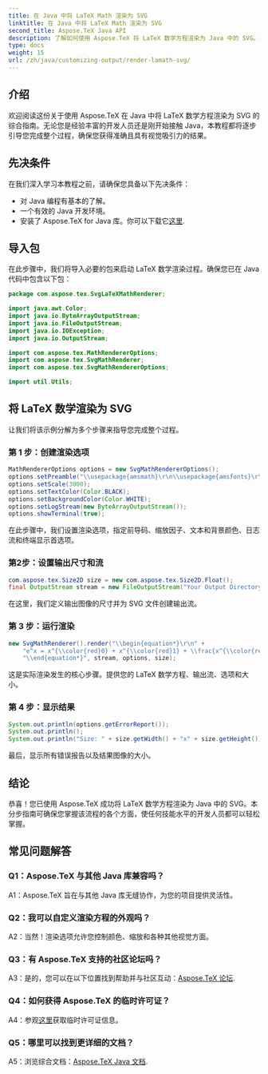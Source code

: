 ```yaml
---
title: 在 Java 中将 LaTeX Math 渲染为 SVG
linktitle: 在 Java 中将 LaTeX Math 渲染为 SVG
second_title: Aspose.TeX Java API
description: 了解如何使用 Aspose.TeX 将 LaTeX 数学方程渲染为 Java 中的 SVG。按照我们的分步指南获得准确且具有视觉吸引力的结果。
type: docs
weight: 15
url: /zh/java/customizing-output/render-lamath-svg/
---
```

## 介绍

欢迎阅读这份关于使用 Aspose.TeX 在 Java 中将 LaTeX 数学方程渲染为 SVG 的综合指南。无论您是经验丰富的开发人员还是刚开始接触 Java，本教程都将逐步引导您完成整个过程，确保您获得准确且具有视觉吸引力的结果。 

## 先决条件

在我们深入学习本教程之前，请确保您具备以下先决条件：

- 对 Java 编程有基本的了解。
- 一个有效的 Java 开发环境。
- 安装了 Aspose.TeX for Java 库。你可以下载它[这里](https://releases.aspose.com/tex/java/).

## 导入包

在此步骤中，我们将导入必要的包来启动 LaTeX 数学渲染过程。确保您已在 Java 代码中包含以下包：

```java
package com.aspose.tex.SvgLaTeXMathRenderer;

import java.awt.Color;
import java.io.ByteArrayOutputStream;
import java.io.FileOutputStream;
import java.io.IOException;
import java.io.OutputStream;

import com.aspose.tex.MathRendererOptions;
import com.aspose.tex.SvgMathRenderer;
import com.aspose.tex.SvgMathRendererOptions;

import util.Utils;
```

## 将 LaTeX 数学渲染为 SVG

让我们将该示例分解为多个步骤来指导您完成整个过程。

### 第 1 步：创建渲染选项

```java
MathRendererOptions options = new SvgMathRendererOptions();
options.setPreamble("\\usepackage{amsmath}\r\n\\usepackage{amsfonts}\r\n\\usepackage{amssymb}\r\n\\usepackage{color}");
options.setScale(3000);
options.setTextColor(Color.BLACK);
options.setBackgroundColor(Color.WHITE);
options.setLogStream(new ByteArrayOutputStream());
options.showTerminal(true);
```

在此步骤中，我们设置渲染选项，指定前导码、缩放因子、文本和背景颜色、日志流和终端显示首选项。

### 第2步：设置输出尺寸和流

```java
com.aspose.tex.Size2D size = new com.aspose.tex.Size2D.Float();
final OutputStream stream = new FileOutputStream("Your Output Directory" + "math-formula.svg");
```

在这里，我们定义输出图像的尺寸并为 SVG 文件创建输出流。

### 第 3 步：运行渲染

```java
new SvgMathRenderer().render("\\begin{equation*}\r\n" +
    "e^x = x^{\\color{red}0} + x^{\\color{red}1} + \\frac{x^{\\color{red}2}}{2} + \\frac{x^{\\color{red}3}}{6} + \\cdots = \\sum_{n\\geq 0} \\frac{x^{\\color{red}n}}{n!}\r\n" +
    "\\end{equation*}", stream, options, size);
```

这是实际渲染发生的核心步骤。提供您的 LaTeX 数学方程、输出流、选项和大小。

### 第 4 步：显示结果

```java
System.out.println(options.getErrorReport());
System.out.println();
System.out.println("Size: " + size.getWidth() + "x" + size.getHeight());
```

最后，显示所有错误报告以及结果图像的大小。

## 结论

恭喜！您已使用 Aspose.TeX 成功将 LaTeX 数学方程渲染为 Java 中的 SVG。本分步指南可确保您掌握该流程的各个方面，使任何技能水平的开发人员都可以轻松掌握。

## 常见问题解答

### Q1：Aspose.TeX 与其他 Java 库兼容吗？

A1：Aspose.TeX 旨在与其他 Java 库无缝协作，为您的项目提供灵活性。

### Q2：我可以自定义渲染方程的外观吗？

A2：当然！渲染选项允许您控制颜色、缩放和各种其他视觉方面。

### Q3：有 Aspose.TeX 支持的社区论坛吗？

 A3：是的，您可以在以下位置找到帮助并与社区互动：[Aspose.TeX 论坛](https://forum.aspose.com/c/tex/47).

### Q4：如何获得 Aspose.TeX 的临时许可证？

 A4：参观[这里](https://purchase.aspose.com/temporary-license/)获取临时许可证信息。

### Q5：哪里可以找到更详细的文档？

 A5：浏览综合文档：[Aspose.TeX Java 文档](https://reference.aspose.com/tex/java/).
